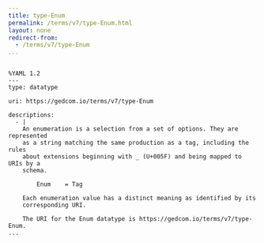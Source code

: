 ```yaml
---
title: type-Enum
permalink: /terms/v7/type-Enum.html
layout: none
redirect-from:
  - /terms/v7/type-Enum
...
```


```

%YAML 1.2
---
type: datatype

uri: https://gedcom.io/terms/v7/type-Enum

descriptions:
  - |
    An enumeration is a selection from a set of options. They are represented
    as a string matching the same production as a tag, including the rules
    about extensions beginning with _ (U+005F) and being mapped to URIs by a
    schema.
    
        Enum    = Tag
    
    Each enumeration value has a distinct meaning as identified by its
    corresponding URI.
    
    The URI for the Enum datatype is https://gedcom.io/terms/v7/type-Enum.
...

```
